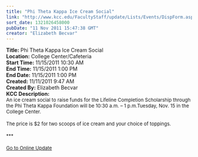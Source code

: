 ```yaml
---
title: "Phi Theta Kappa Ice Cream Social"
link: "http://www.kcc.edu/FacultyStaff/update/Lists/Events/DispForm.aspx?ID=183"
sort_date: 1321026458000
pubDate: "11 Nov 2011 15:47:38 GMT"
creator: "Elizabeth Becvar"
---
```


<div><b>Title:</b> Phi Theta Kappa Ice Cream Social</div>
<div><b>Location:</b> College Center/Cafeteria</div>
<div><b>Start Time:</b> 11/15/2011 10:30 AM</div>
<div><b>End Time:</b> 11/15/2011 1:00 PM</div>
<div><b>End Date:</b> 11/15/2011 1:00 PM</div>
<div><b>Created:</b> 11/11/2011 9:47 AM</div>
<div><b>Created By:</b> Elizabeth Becvar</div>
<div><b>KCC Description:</b> <div class="ExternalClass4639E8FAC36B4BAE9F5D008BC9568A62">
<div><font size="2">An ice cream social to raise funds for the Lifeline Completion Scholarship through the Phi Theta Kappa Foundation will be 10:30 a.m. – 1 p.m.T</font><font size="2">uesday, Nov. 15 in the College Center.</font></div>
<div><font size="2"></font> </div>
<div><font size="2">The price is </font><font size="2">$2 for two scoops of ice cream and your choice of toppings.</font></div></div>
<div class="ExternalClass4639E8FAC36B4BAE9F5D008BC9568A62"><font size="2"></font> </div>
<div class="ExternalClass4639E8FAC36B4BAE9F5D008BC9568A62"><font size="2">***</font></div>
<div class="ExternalClass4639E8FAC36B4BAE9F5D008BC9568A62"><font size="2"></font> </div>
<div class="ExternalClass4639E8FAC36B4BAE9F5D008BC9568A62"><a href="/FacultyStaff/update/Pages/dailyupdate.aspx"><font size="2">Go to Online Update</font></a></div>
<div class="ExternalClass4639E8FAC36B4BAE9F5D008BC9568A62"> </div></div>
